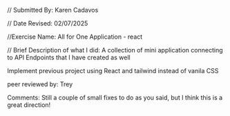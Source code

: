 // Submitted By: Karen Cadavos

// Date Revised: 02/07/2025

//Exercise Name: All for One Application - react

// Brief Description of what I did: A collection of mini application connecting to API Endpoints that I have created as well

Implement previous project using React and tailwind instead of vanila CSS

peer reviewed by: Trey

Comments: Still a couple of small fixes to do as you said, but I think this is a great direction!
